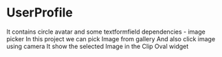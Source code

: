 # UserProfile
It contains circle avatar and some textformfield
dependencies - image picker 
In this project we can pick Image from gallery
And also click image using camera
It show the selected Image in the Clip Oval widget
